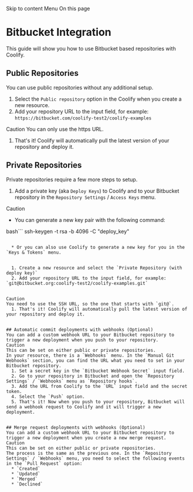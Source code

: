 Skip to content
Menu
On this page
# Bitbucket Integration ​
This guide will show you how to use Bitbucket based repositories with Coolify.
## Public Repositories ​
You can use public repositories without any additional setup.
  1. Select the `Public repository` option in the Coolify when you create a new resource.
  2. Add your repository URL to the input field, for example: `https://bitbucket.com/coolify-test2/coolify-examples`


Caution
You can only use the https URL.
  1. That's it! Coolify will automatically pull the latest version of your repository and deploy it.


## Private Repositories ​
Private repositories require a few more steps to setup.
  1. Add a private key (aka `Deploy Keys`) to Coolify and to your Bitbucket repository in the `Repository Settings` / `Access Keys` menu.


Caution
  * You can generate a new key pair with the following command:


bash```
ssh-keygen -t rsa -b 4096 -C "deploy_key"
```

  * Or you can also use Coolify to generate a new key for you in the `Keys & Tokens` menu.


  1. Create a new resource and select the `Private Repository (with deploy key)`
  2. Add your repository URL to the input field, for example: `git@bitbucket.org:coolify-test2/coolify-examples.git`


Caution
You need to use the SSH URL, so the one that starts with `git@`.
  1. That's it! Coolify will automatically pull the latest version of your repository and deploy it.


## Automatic commit deployments with webhooks (Optional) ​
You can add a custom webhook URL to your Bitbucket repository to trigger a new deployment when you push to your repository.
Caution
This can be set on either public or private repositories.
In your resource, there is a `Webhooks` menu. In the `Manual Git Webhooks` section, you can find the URL what you need to set in your Bitbucket repository.
  1. Set a secret key in the `Bitbucket Webhook Secret` input field.
  2. Go to your repository in Bitbucket and open the `Repository Settings` / `Webhooks` menu as `Repository hooks`.
  3. Add the URL from Coolify to the `URL` input field and the secret token.
  4. Select the `Push` option.
  5. That's it! Now when you push to your repository, Bitbucket will send a webhook request to Coolify and it will trigger a new deployment.


## Merge request deployments with webhooks (Optional) ​
You can add a custom webhook URL to your Bitbucket repository to trigger a new deployment when you create a new merge request.
Caution
This can be set on either public or private repositories.
The process is the same as the previous one. In the `Repository Settings` / `Webhooks` menu, you need to select the following events in the `Pull Request` option:
  * `Created`
  * `Updated`
  * `Merged`
  * `Declined`


